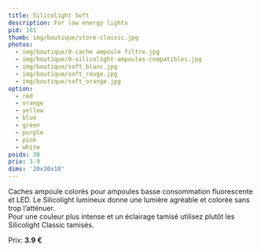 ```yaml
---
title: Silicolight Soft
description: For low energy lights
pid: 101
thumb: img/boutique/store-classic.jpg
photos:
  - img/boutique/0-cache ampoule filtre.jpg
  - img/boutique/0-silicolight-ampoules-compatibles.jpg
  - img/boutique/soft_blanc.jpg
  - img/boutique/soft_rouge.jpg
  - img/boutique/soft_orange.jpg
option:
  - red
  - orange
  - yellow
  - blue
  - green
  - purple
  - pink
  - white
poids: 30
prix: 3.9
dims: '20x30x10'
---
```


Caches ampoule colorés pour ampoules basse consommation fluorescente et LED. Le Silicolight lumineux donne une lumière agréable et colorée sans trop l’atténuer.  
Pour une couleur plus intense et un éclairage tamisé utilisez plutôt les Silicolight Classic tamisés.

Prix: **3.9 €**